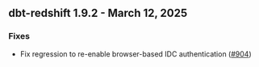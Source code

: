 ## dbt-redshift 1.9.2 - March 12, 2025

### Fixes

- Fix regression to re-enable browser-based IDC authentication ([#904](https://github.com/dbt-labs/dbt-adapters/issues/904))



